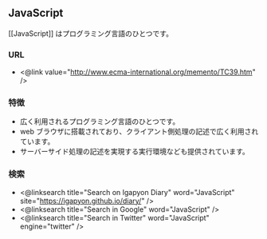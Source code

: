 ## JavaScript

[[JavaScript]] はプログラミング言語のひとつです。

### URL

* <@link value="http://www.ecma-international.org/memento/TC39.htm" />

### 特徴

* 広く利用されるプログラミング言語のひとつです。
* web ブラウザに搭載されており、クライアント側処理の記述で広く利用されています。
* サーバーサイド処理の記述を実現する実行環境なども提供されています。

### 検索

* <@linksearch title="Search on Igapyon Diary" word="JavaScript" site="https://igapyon.github.io/diary/" />
* <@linksearch title="Search in Google" word="JavaScript" />
* <@linksearch title="Search in Twitter" word="JavaScript" engine="twitter" />

